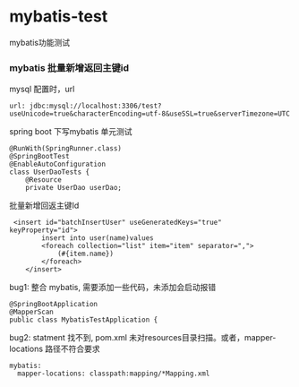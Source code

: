 # mybatis-test
mybatis功能测试
### mybatis 批量新增返回主键id
mysql 配置时，url
```
url: jdbc:mysql://localhost:3306/test?useUnicode=true&characterEncoding=utf-8&useSSL=true&serverTimezone=UTC
```
spring boot 下写mybatis 单元测试
```
@RunWith(SpringRunner.class)
@SpringBootTest
@EnableAutoConfiguration
class UserDaoTests {
    @Resource
    private UserDao userDao;
```
批量新增回返主键Id
```
 <insert id="batchInsertUser" useGeneratedKeys="true" keyProperty="id">
        insert into user(name)values
        <foreach collection="list" item="item" separator=",">
            (#{item.name})
        </foreach>
    </insert>
```
bug1: 整合 mybatis, 需要添加一些代码，未添加会启动报错
```
@SpringBootApplication
@MapperScan
public class MybatisTestApplication {
```
bug2: statment 找不到,  pom.xml 未对resources目录扫描。或者，mapper-locations 路径不符合要求
```
mybatis:
  mapper-locations: classpath:mapping/*Mapping.xml
```
